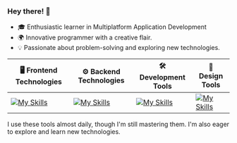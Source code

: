 ### Hey there! 👋
- 🎓 Enthusiastic learner in Multiplatform Application Development
- 🌍 Innovative programmer with a creative flair.
- 💡 Passionate about problem-solving and exploring new technologies.

| 🖥️ Frontend Technologies | ⚙️ Backend Technologies | 🛠️ Development Tools | 🎨 Design Tools |
|--------------------------|------------------------|-----------------------|------------------|
| [![My Skills](https://skillicons.dev/icons?i=js,html,css)](https://github.com/poksyy) | [![My Skills](https://skillicons.dev/icons?i=php,java,mysql,mongodb)](https://github.com/poksyy) | [![My Skills](https://skillicons.dev/icons?i=eclipse,vscode,notion,figma)](https://github.com/poksyy) | [![My Skills](https://skillicons.dev/icons?i=ps,ai)](https://github.com/poksyy) |

I use these tools almost daily, though I'm still mastering them. I'm also eager to explore and learn new technologies.

